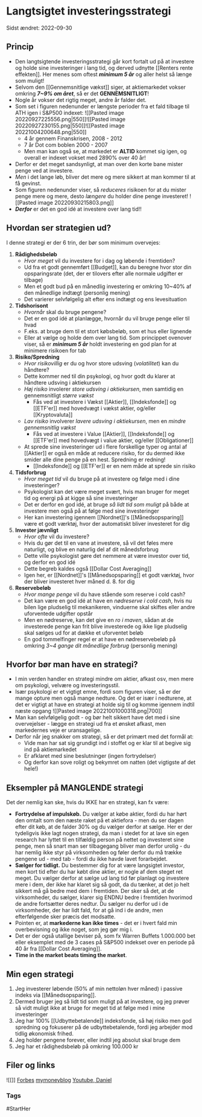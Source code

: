 # Langtsigtet investeringsstrategi
Sidst ændret: 2022-09-30

## Princip
- Den langtsigtende investeringsstrategi går kort fortalt ud på at investere og holde sine investeringer i lang tid, og derved udnytte [[Renters rente effekten]]. Her menes som oftest ***minimum 5 år***  og aller helst så længe som muligt!
- Selvom den [[Gennemsnitlige vækst]] siger, at aktiemarkedet vokser omkring ***7~9% om året***, så er det **GENNEMSNITLIGT**!
- Nogle år vokser det rigtig meget, andre år falder det.
- Som set i figuren nedenunder er længste perioder fra et fald tilbage til ATH igen i S&P500 indexet:
![[Pasted image 20220927225556.png|550]]![[Pasted image 20220927230155.png|550]]![[Pasted image 20221004200648.png|550]]
	- 4 år gennem Finanskrisen, 2008 - 2012
	- 7 år Dot com boblen 2000 - 2007
	- Men man kan også se, at markedet er **ALTID**  kommet sig igen, og overall er indexet vokset med 2890% over 40 år!
- Derfor er det meget sandsynligt, at man over den korte bane mister penge ved at investere. 
- *Men* i det lange løb, bliver det mere og mere sikkert at man kommer til at få gevinst.
- Som figuren nedenunder viser, så *reduceres* risikoen for at du mister penge mere og mere, desto *længere* du holder dine penge investeret!
![[Pasted image 20220930215803.png]]
- ***Derfor*** er det en god idé at investere over lang tid!!


## Hvordan ser strategien ud?
I denne strategi er der 6 trin, der bør som minimum overvejes:
1. **Rådighedsbeløb**
	- *Hvor meget* vil du investere for i dag og løbende i fremtiden?
	- Ud fra et godt gennemført [[Budget]], kan du beregne hvor stor din opsparingsrate (det, der er tilovers efter alle normale udgifter er tilbage)
	- Men et godt bud på en månedlig investering er omkring 10~40% af den månedlige indtægt (personlig mening)
	- Det varierer selvfølgelig alt efter ens indtægt og ens levesituation
2. **Tidshorisont**
	- *Hvornår* skal du bruge pengene?
	- Det er en god idé at planlægge, hvornår du vil bruge penge eller til hvad
	- F.eks. at bruge dem til et stort købsbeløb, som et hus eller lignende
	- Eller at vælge og holde dem over lang tid. Som princippet ovenover viser, så er ***minimum 5 år*** holdt investering en god plan for at minimere risikoen for tab
3. **Risiko/Spredning**
	- *Hvor risikovillig* er du og hvor store udsving (*volatilitet*) kan du håndtere?
	- Dette kommer ned til din psykologi, og hvor godt du klarer at håndtere udsving i aktiekursen
	- *Høj risiko* involerer *store udsving i aktiekursen*, men samtidig en gennemsnitligt *større vækst*
		- Fås ved at investere i Vækst [[Aktier]], [[Indeksfonde]] og [[ETF'er]] med hovedvægt i vækst aktier, og/eller [[Kryptovaluta]]
	- *Lav risiko* involverer *lavere udsving i aktiekursen*, men en *mindre gennemsnitlig vækst*
		- Fås ved at investere i Value [[Aktier]], [[Indeksfonde]] og [[ETF'er]] med hovedvægt i value aktier, og/eller [[Obligationer]]
	- At sprede sine investeringer ud i flere forskellige typer og antal af [[Aktier]] er også en måde at reducere risiko, for du dermed ikke smider alle dine penge på en hest. Spredning er redning! 
		- [[Indeksfonde]] og [[ETF'er]] er en nem måde at sprede sin risiko
4. **Tidsforbrug**
	- *Hvor meget tid* vil du bruge på at investere og følge med i dine investeringer?
	- Psykologist kan det være meget svært, hvis man bruger for meget tid og energi på at kigge så sine investeringer
	- Det er derfor en god idé, at bruge *så lidt tid som muligt* på både at investere men også på at følge med sine investeringer
	- Her kan investering igennem [[Nordnet]]'s [[Månedsopsparing]] være et godt værktøj, hvor der automatiskt bliver investeret for dig
5. **Invester jævnligt**
	- *Hvor ofte* vil du investere?
	- Hvis du gør det til en vane at investere, så vil det føles mere naturligt, og blive en naturlig del af dit månedsforbrug
	- Dette ville psykologist gøre det nemmere at være investor over tid, og derfor en god idé
	- Dette begreb kaldes også [[Dollar Cost Averaging]]
	- Igen her, er [[Nordnet]]'s [[Månedsopsparing]] et godt værktøj, hvor der bliver investeret hver måned d. 8. for dig
6. **Reservebeløb**
	- *Hvor mange penge* vil du have stående som reserve i cold cash?
	- Det kan være en god idé at have en *nødreserve i cold cash*, hvis nu bilen lige pludselig til mekanikeren, vinduerne skal skiftes eller andre uforventede udgifter opstår
	- Men en nødreserve, kan det give en *ro i maven*, sådan at de investerede penge kan frit blive investerede og ikke lige pludselig skal sælges ud for at dække et uforventet beløb
	- En god tommelfinger regel er at have en nødreservebeløb på omkring *3~4 gange dit månedlige forbrug* (personlig mening)

## Hvorfor bør man have en strategi? 
- I min verden handler en strategi mindre om aktier, afkast osv, men mere om psykologi, velvære og investeringsstil.
- Især psykologi er et vigtigt emne, fordi som figuren viser, så er der mange opture men også mange nedture. Og det er især i nedturene, at det er vigtigt at have en strategi at holde sig til og komme igennem indtil næste opgang
![[Pasted image 20221001000318.png|700]]
- Man kan selvfølgelig godt - og bør helt sikkert have det med i sine overvejelser - lægge en strategi ud fra et ønsket afkast, men markedernes veje er uransagelige. 
- Derfor når jeg snakker om strategi, så er det primært med det formål at:
	- Vide man har sat sig grundigt ind i stoffet og er klar til at begive sig ind på aktiemarkedet
	- Er afklaret med sine beslutninger (ingen fortrydelser)
	- Og derfor kan sove roligt og bekymret om natten (det vigtigste af det hele!)

## Eksempler på MANGLENDE strategi 
Det der nemlig kan ske, hvis du IKKE har en strategi, kan fx være: 
- **Fortrydelse af impulskøb.** Du vælger at købe aktier, fordi du har hørt den omtalt som den næste raket på et aktiefora - men du ser dagen efter dit køb, at de falder 30% og du vælger derfor at sælge. Her er der tydeligvis ikke lagt nogen strategi, da man i stedet for at lave sin egen research har lyttet til en tilfældig person på nettet og investeret sine penge, men så snart man ser tilbagegang bliver man derfor urolig - du har nemlig ikke styr på virksomheden og føler derfor du må trække pengene ud - med tab - fordi du ikke havde lavet forarbejdet. 
- **Sælger for tidligt.** Du bestemmer dig for at være langsigtet investor, men kort tid efter du har købt dine aktier, er nogle af dem steget ret meget. Du vælger derfor at sælge ud lang tid før planlagt og investere mere i dem, der ikke har klaret sig så godt, da du tænker, at det jo helt sikkert må gå bedre med dem i fremtiden. Der sker så det, at de virksomheder, du sælger, klarer sig ENDNU bedre i fremtiden hvorimod de andre fortsætter deres nedtur. Du sælger nu derfor ud i de virksomheder, der har lidt fald, for at gå ind i de andre, men efterfølgende sker præcis det modsatte. 
- Pointen er, at **markederne kan ikke times** - det er i hvert fald min overbevisning og ikke noget, som jeg gør mig i.
- Det er der også utallige beviser på, som fx Warren Buffets 1.000.000 bet eller eksemplet med de 3 cases på S&P500 indekset over en periode på 40 år fra [[Dollar Cost Averaging]]. 
- **Time in the market beats timing the market**. 
## Min egen strategi 
1. Jeg investerer løbende (50% af min nettoløn hver måned) i passive indeks via [[Månedsopsparing]]. 
2. Dermed bruger jeg så lidt tid som muligt på at investere, og jeg prøver så vidt muligt ikke at bruge for meget tid at følge med i mine investeringer
3. Jeg har 100% [[Udbyttebetalende]] indeksfonde, så høj risiko men god spredning og fokuserer på de udbyttebetalende, fordi jeg arbejder mod tidlig økonomisk frihed.
4. Jeg holder pengene forever, eller indtil jeg absolut skal bruge dem
5. Jeg har et rådighedsbeløb på omkring 100.000 kr

## Filer og links
![[]]
[Forbes](https://www.forbes.com/sites/kristinmckenna/2021/03/05/should-i-invest-when-the-market-is-high-dispelling-the-buy-low-sell-high-myth/?sh=10ac08235376)
[mymoneyblog](https://www.mymoneyblog.com/a-better-way-to-view-stock-market-risk.html)
[Youtube, Daniel](https://www.youtube.com/watch?v=EzmETMNBXvs)

### Tags
#StartHer 
